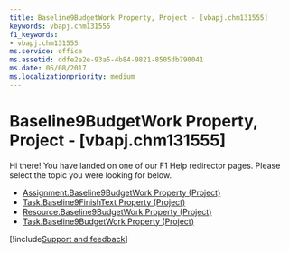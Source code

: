 ```yaml
---
title: Baseline9BudgetWork Property, Project - [vbapj.chm131555]
keywords: vbapj.chm131555
f1_keywords:
- vbapj.chm131555
ms.service: office
ms.assetid: ddfe2e2e-93a5-4b84-9821-8505db790041
ms.date: 06/08/2017
ms.localizationpriority: medium
---
```



# Baseline9BudgetWork Property, Project - [vbapj.chm131555]

Hi there! You have landed on one of our F1 Help redirector pages. Please select the topic you were looking for below.

- [Assignment.Baseline9BudgetWork Property (Project)](https://msdn.microsoft.com/library/8c76d3e1-0ff1-6ada-0bfc-20a22cdc1ca3%28Office.15%29.aspx)
- [Task.Baseline9FinishText Property (Project)](https://msdn.microsoft.com/library/e12d7bdf-c7ff-092c-6907-3fe83d26daae%28Office.15%29.aspx)
- [Resource.Baseline9BudgetWork Property (Project)](https://msdn.microsoft.com/library/0573ba39-e7dc-ea45-619c-9b34c99834ab%28Office.15%29.aspx)
- [Task.Baseline9BudgetWork Property (Project)](https://msdn.microsoft.com/library/ba1b1070-516d-80fd-7bd4-c6baafe6453b%28Office.15%29.aspx)

[!include[Support and feedback](~/includes/feedback-boilerplate.md)]